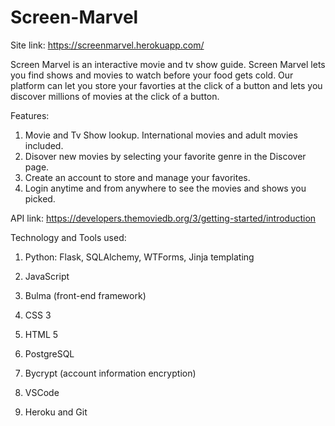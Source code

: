 # Screen-Marvel


Site link: https://screenmarvel.herokuapp.com/

Screen Marvel is an interactive movie and tv show guide. Screen Marvel lets you find shows and movies to watch before your food gets cold. 
Our platform can let you store your favorties at the click of a button and lets you discover millions of movies at the click of a button. 

Features:
1. Movie and Tv Show lookup. International movies and adult movies included.
2. Disover new movies by selecting your favorite genre in the Discover page.
3. Create an account to store and manage your favorites.
4. Login anytime and from anywhere to see the movies and shows you picked.

API link: https://developers.themoviedb.org/3/getting-started/introduction

Technology and Tools used:
1. Python:
 Flask, SQLAlchemy, WTForms, Jinja templating
     
 2. JavaScript
 3. Bulma (front-end framework)
 4. CSS 3
 5. HTML 5
 6. PostgreSQL
 7. Bycrypt (account information encryption)
 8. VSCode
 9. Heroku and Git
